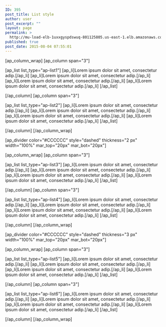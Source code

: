 ```yaml
---
ID: 395
post_title: List style
author: user
post_excerpt: ""
layout: page
permalink: >
  http://mu-load-elb-1uxxgyspdswuq-801125805.us-east-1.elb.amazonaws.com/list-style/
published: true
post_date: 2015-08-04 07:55:01
---
```

[ap_column_wrap]
[ap_column span="3"]

[ap_list list_type="ap-list1"]
[ap_li]Lorem ipsum dolor sit amet, consectetur adip.[/ap_li]
[ap_li]Lorem ipsum dolor sit amet, consectetur adip.[/ap_li]
[ap_li]Lorem ipsum dolor sit amet, consectetur adip.[/ap_li]
[ap_li]Lorem ipsum dolor sit amet, consectetur adip.[/ap_li]
[/ap_list]

[/ap_column]
[ap_column span="3"]

[ap_list list_type="ap-list2"]
[ap_li]Lorem ipsum dolor sit amet, consectetur adip.[/ap_li]
[ap_li]Lorem ipsum dolor sit amet, consectetur adip.[/ap_li]
[ap_li]Lorem ipsum dolor sit amet, consectetur adip.[/ap_li]
[ap_li]Lorem ipsum dolor sit amet, consectetur adip.[/ap_li]
[/ap_list]

[/ap_column]
[/ap_column_wrap]

[ap_divider color="#CCCCCC" style="dashed" thickness="2 px" width="100%" mar_top="20px" mar_bot="20px"]

[ap_column_wrap]
[ap_column span="3"]

[ap_list list_type="ap-list3"]
[ap_li]Lorem ipsum dolor sit amet, consectetur adip.[/ap_li]
[ap_li]Lorem ipsum dolor sit amet, consectetur adip.[/ap_li]
[ap_li]Lorem ipsum dolor sit amet, consectetur adip.[/ap_li]
[ap_li]Lorem ipsum dolor sit amet, consectetur adip.[/ap_li]
[/ap_list]

[/ap_column]
[ap_column span="3"]

[ap_list list_type="ap-list4"]
[ap_li]Lorem ipsum dolor sit amet, consectetur adip.[/ap_li]
[ap_li]Lorem ipsum dolor sit amet, consectetur adip.[/ap_li]
[ap_li]Lorem ipsum dolor sit amet, consectetur adip.[/ap_li]
[ap_li]Lorem ipsum dolor sit amet, consectetur adip.[/ap_li]
[/ap_list]

[/ap_column]
[/ap_column_wrap]

[ap_divider color="#CCCCCC" style="dashed" thickness="3 px" width="100%" mar_top="20px" mar_bot="20px"]

[ap_column_wrap]
[ap_column span="3"]

[ap_list list_type="ap-list5"]
[ap_li]Lorem ipsum dolor sit amet, consectetur adip.[/ap_li]
[ap_li]Lorem ipsum dolor sit amet, consectetur adip.[/ap_li]
[ap_li]Lorem ipsum dolor sit amet, consectetur adip.[/ap_li]
[ap_li]Lorem ipsum dolor sit amet, consectetur adip.[/ap_li]
[/ap_list]

[/ap_column]
[ap_column span="3"]

[ap_list list_type="ap-list6"]
[ap_li]Lorem ipsum dolor sit amet, consectetur adip.[/ap_li]
[ap_li]Lorem ipsum dolor sit amet, consectetur adip.[/ap_li]
[ap_li]Lorem ipsum dolor sit amet, consectetur adip.[/ap_li]
[ap_li]Lorem ipsum dolor sit amet, consectetur adip.[/ap_li]
[/ap_list]

[/ap_column]
[/ap_column_wrap]